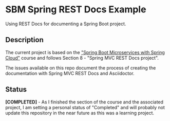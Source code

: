 # SBM Spring REST Docs Example
Using REST Docs for documenting a Spring Boot project.

## Description
The current project is based on the ["Spring Boot Microservices with Spring Cloud"](https://www.udemy.com/course/spring-boot-microservices-with-spring-cloud-beginner-to-guru/) course and follows Section 8 - "Spring MVC REST Docs project".

The issues available on this repo document the process of creating the documentation with Spring MVC REST Docs and Asciidoctor.

## Status
**[COMPLETED]** - As I finished the section of the course and the associated project, I am setting a personal status of "Completed" and will probably not update this repository in the near future as this was a learning project.
